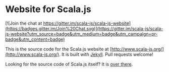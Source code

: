 # Website for Scala.js

[![Join the chat at https://gitter.im/scala-js/scala-js-website](https://badges.gitter.im/Join%20Chat.svg)](https://gitter.im/scala-js/scala-js-website?utm_source=badge&utm_medium=badge&utm_campaign=pr-badge&utm_content=badge)

This is the source code for the Scala.js website at
[http://www.scala-js.org/](http://www.scala-js.org/).
It is built with [Jekyll](http://jekyllrb.com/).
Pull requests welcome!

Looking for the source code of Scala.js itself?
It is [over there](https://github.com/scala-js/scala-js).
